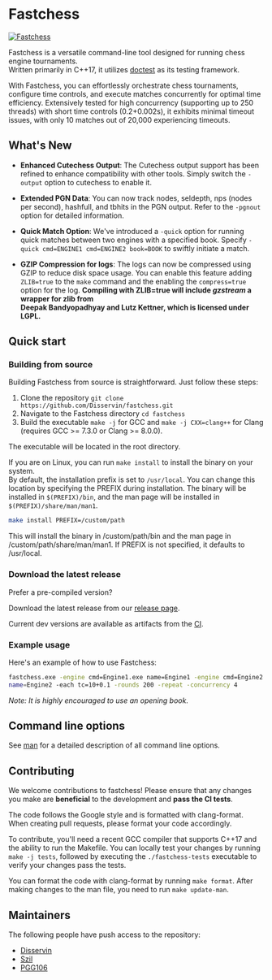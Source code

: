 # Fastchess

[![Fastchess](https://github.com/Disservin/fastchess/actions/workflows/fastchess.yml/badge.svg?branch=master)](https://github.com/Disservin/fastchess/actions/workflows/fastchess.yml)

Fastchess is a versatile command-line tool designed for running chess engine
tournaments.  
Written primarily in C++17, it utilizes [doctest](https://github.com/doctest/doctest) as its testing
framework.

With Fastchess, you can effortlessly orchestrate chess tournaments, configure
time controls, and execute matches concurrently for optimal time efficiency.
Extensively tested for high concurrency (supporting up to 250 threads) with
short time controls (0.2+0.002s), it exhibits minimal timeout issues, with only
10 matches out of 20,000 experiencing timeouts.

## What's New

- **Enhanced Cutechess Output**: The Cutechess output support has been refined to
  enhance compatibility with other tools. Simply switch the `-output` option to
  cutechess to enable it.
- **Extended PGN Data**: You can now track nodes, seldepth, nps (nodes per
  second), hashfull, and tbhits in the PGN output. Refer to the `-pgnout`
  option for detailed information.
- **Quick Match Option**: We've introduced a `-quick` option for running quick
  matches between two engines with a specified book. Specify
  `-quick cmd=ENGINE1 cmd=ENGINE2 book=BOOK` to swiftly initiate a match.

- **GZIP Compression for logs**: The logs can now be compressed using GZIP to
  reduce disk space usage. You can enable this feature adding `ZLIB=true` to
  the `make` command and the enabling the `compress=true` option for the log.
  **Compiling with ZLIB=true will include _gzstream_ a wrapper for zlib from**  
  **Deepak Bandyopadhyay and Lutz Kettner, which is licensed under LGPL.**

## Quick start

### Building from source

Building Fastchess from source is straightforward. Just follow these steps:

1. Clone the repository `git clone https://github.com/Disservin/fastchess.git`
2. Navigate to the Fastchess directory `cd fastchess`
3. Build the executable `make -j` for GCC and `make -j CXX=clang++` for Clang (requires GCC >= 7.3.0 or Clang >= 8.0.0).

The executable will be located in the root directory.

If you are on Linux, you can run `make install` to install the binary on your system.  
By default, the installation prefix is set to `/usr/local`. You can change this location by specifying the PREFIX during installation. The binary will be installed in `$(PREFIX)/bin`, and the man page will be installed in `$(PREFIX)/share/man/man1`.

```bash
make install PREFIX=/custom/path
```

This will install the binary in /custom/path/bin and the man page in /custom/path/share/man/man1. If PREFIX is not specified, it defaults to /usr/local.

### Download the latest release

Prefer a pre-compiled version?

Download the latest release from our [release page](https://github.com/Disservin/fastchess/releases).

Current dev versions are available as artifacts from the [CI](https://github.com/Disservin/fastchess/actions?query=is%3Asuccess+event%3Apush+branch%3Amaster).

### Example usage

Here's an example of how to use Fastchess:

```bash
fastchess.exe -engine cmd=Engine1.exe name=Engine1 -engine cmd=Engine2.exe
name=Engine2 -each tc=10+0.1 -rounds 200 -repeat -concurrency 4
```

_Note: It is highly encouraged to use an opening book._

## Command line options

See [man](man) for a detailed description of all command line options.

## Contributing

We welcome contributions to fastchess! Please ensure that any changes you make
are **beneficial** to the development and **pass the CI tests**.

The code follows the Google style and is formatted with clang-format. When
creating pull requests, please format your code accordingly.

To contribute, you'll need a recent GCC compiler that supports C++17 and the
ability to run the Makefile. You can locally test your changes by running
`make -j tests`, followed by executing the `./fastchess-tests` executable to
verify your changes pass the tests.

You can format the code with clang-format by running `make format`.
After making changes to the man file, you need to run `make update-man`.

## Maintainers

The following people have push access to the repository:

- [Disservin](https://github.com/Disservin)
- [Szil](https://github.com/SzilBalazs)
- [PGG106](https://github.com/PGG106)
